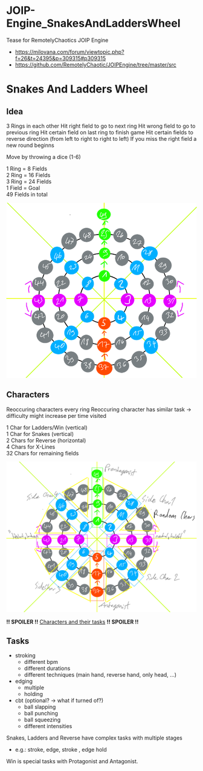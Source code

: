 # JOIP-Engine_SnakesAndLaddersWheel

Tease for RemotelyChaotics JOIP Engine

- https://milovana.com/forum/viewtopic.php?f=26&t=24395&p=309315#p309315
- https://github.com/RemotelyChaotic/JOIPEngine/tree/master/src

# Snakes And Ladders Wheel

## Idea

3 Rings in each other
Hit right field to go to next ring
Hit wrong field to go to previous ring
Hit certain field on last ring to finish game
Hit certain fields to reverse direction (from left to right to right to left)
If you miss the right field a new round beginns

Move by throwing a dice (1-6)

1 Ring = 8 Fields\
2 Ring = 16 Fields\
3 Ring = 24 Fields\
1 Field = Goal\
49 Fields in total

![Fields](https://raw.githubusercontent.com/BrightSprinkler/JOIP-Engine-SnakesAndLaddersWheel/master/Fields.png)

## Characters

Reoccuring characters every ring
Reoccuring character has similar task -> difficulty might increase per time visited

1 Char for Ladders/Win (vertical)\
1 Char for Snakes (vertical)\
2 Chars for Reverse (horizontal)\
4 Chars for X-Lines\
32 Chars for remaining fields

![Characters](https://raw.githubusercontent.com/BrightSprinkler/JOIP-Engine-SnakesAndLaddersWheel/master/Characters.png)

**!! SPOILER !!**
[Characters and their tasks](Characters.md)
**!! SPOILER !!**

## Tasks

- stroking
  - different bpm
  - different durations
  - different techniques (main hand, reverse hand, only head, ...)
- edging
  - multiple
  - holding
- cbt (optional? -> what if turned of?)
  - ball slapping
  - ball punching
  - ball squeezing
  - different intensities

Snakes, Ladders and Reverse have complex tasks with multiple stages

- e.g.: stroke, edge, stroke , edge hold

Win is special tasks with Protagonist and Antagonist.

